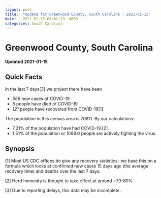 ```yaml
---
layout: post
title:  "Update for Greenwood County, South Carolina - 2021-01-15"
date:   2021-01-15 01:01:29 -0600
categories: South Carolina
---
```


# Greenwood County, South Carolina
#### Updated 2021-01-15

## Quick Facts

In the last 7 days[3] we project there have been
- *556* new cases of COVID-19
- *5* people have died of COVID-19
- *121* people have recovered from COVID-19[1]

The population in this census area is 70811. By our calculations:
- 7.21% of the population have had COVID-19.[2]
- 1.51% of the population or 1068.0 people are actively fighting the virus.

## Synopsis




[1] Most US CDC offices do give any recovery statistics- we base this on a formula which looks at confirmed new cases
15 days ago (the average recovery time) and deaths over the last 7 days.

[2] Herd Immunity is thought to take effect at around ~70-80%

[3] Due to reporting delays, this data may be incomplete.
 
    